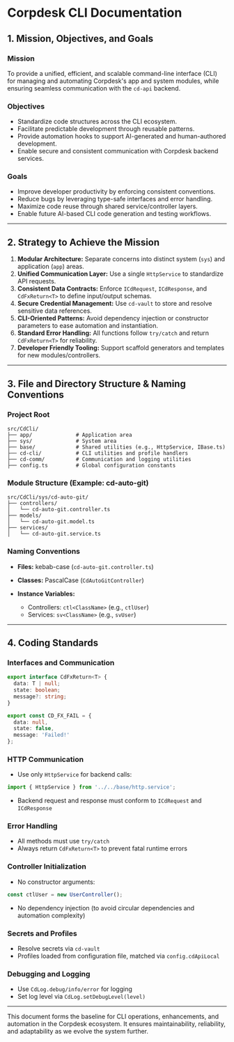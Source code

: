 # Corpdesk CLI Documentation

## 1. Mission, Objectives, and Goals

### Mission

To provide a unified, efficient, and scalable command-line interface (CLI) for managing and automating Corpdesk's app and system modules, while ensuring seamless communication with the `cd-api` backend.

### Objectives

* Standardize code structures across the CLI ecosystem.
* Facilitate predictable development through reusable patterns.
* Provide automation hooks to support AI-generated and human-authored development.
* Enable secure and consistent communication with Corpdesk backend services.

### Goals

* Improve developer productivity by enforcing consistent conventions.
* Reduce bugs by leveraging type-safe interfaces and error handling.
* Maximize code reuse through shared service/controller layers.
* Enable future AI-based CLI code generation and testing workflows.

---

## 2. Strategy to Achieve the Mission

1. **Modular Architecture:** Separate concerns into distinct system (`sys`) and application (`app`) areas.
2. **Unified Communication Layer:** Use a single `HttpService` to standardize API requests.
3. **Consistent Data Contracts:** Enforce `ICdRequest`, `ICdResponse`, and `CdFxReturn<T>` to define input/output schemas.
4. **Secure Credential Management:** Use `cd-vault` to store and resolve sensitive data references.
5. **CLI-Oriented Patterns:** Avoid dependency injection or constructor parameters to ease automation and instantiation.
6. **Standard Error Handling:** All functions follow `try/catch` and return `CdFxReturn<T>` for reliability.
7. **Developer Friendly Tooling:** Support scaffold generators and templates for new modules/controllers.

---

## 3. File and Directory Structure & Naming Conventions

### Project Root

```
src/CdCli/
├── app/              # Application area
├── sys/              # System area
├── base/             # Shared utilities (e.g., HttpService, IBase.ts)
├── cd-cli/           # CLI utilities and profile handlers
├── cd-comm/          # Communication and logging utilities
├── config.ts         # Global configuration constants
```

### Module Structure (Example: cd-auto-git)

```
src/CdCli/sys/cd-auto-git/
├── controllers/
│   └── cd-auto-git.controller.ts
├── models/
│   └── cd-auto-git.model.ts
├── services/
│   └── cd-auto-git.service.ts
```

### Naming Conventions

* **Files:** kebab-case (`cd-auto-git.controller.ts`)
* **Classes:** PascalCase (`CdAutoGitController`)
* **Instance Variables:**

  * Controllers: `ctl<ClassName>` (e.g., `ctlUser`)
  * Services: `sv<ClassName>` (e.g., `svUser`)

---

## 4. Coding Standards

### Interfaces and Communication

```ts
export interface CdFxReturn<T> {
  data: T | null;
  state: boolean;
  message?: string;
}

export const CD_FX_FAIL = {
  data: null,
  state: false,
  message: 'Failed!'
};
```

### HTTP Communication

* Use only `HttpService` for backend calls:

```ts
import { HttpService } from '../../base/http.service';
```

* Backend request and response must conform to `ICdRequest` and `ICdResponse`

### Error Handling

* All methods must use `try/catch`
* Always return `CdFxReturn<T>` to prevent fatal runtime errors

### Controller Initialization

* No constructor arguments:

```ts
const ctlUser = new UserController();
```

* No dependency injection (to avoid circular dependencies and automation complexity)

### Secrets and Profiles

* Resolve secrets via `cd-vault`
* Profiles loaded from configuration file, matched via `config.cdApiLocal`

### Debugging and Logging

* Use `CdLog.debug/info/error` for logging
* Set log level via `CdLog.setDebugLevel(level)`

---

This document forms the baseline for CLI operations, enhancements, and automation in the Corpdesk ecosystem. It ensures maintainability, reliability, and adaptability as we evolve the system further.
